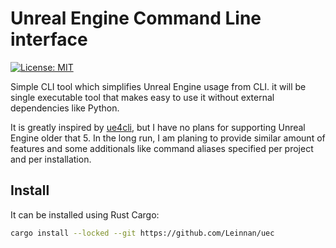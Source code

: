 # Unreal Engine Command Line interface

[![License: MIT](https://img.shields.io/badge/License-MIT-yellow.svg)](https://opensource.org/licenses/MIT)

Simple CLI tool which simplifies Unreal Engine usage from CLI. it will be single executable tool that makes easy to use it without external dependencies like Python.

It is greatly inspired by [ue4cli](https://github.com/adamrehn/ue4cli), but I have no plans for supporting Unreal Engine older that 5. In the long run, I am planing to provide similar amount of features and some additionals like command aliases specified per project and per installation.

## Install

It can be installed using Rust Cargo:

```sh 
cargo install --locked --git https://github.com/Leinnan/uec
```